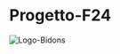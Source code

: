 # Progetto-F24
![Logo-Bidons](https://github.com/IngSW-unipv/Progetto-F24/assets/151079938/ba5e4c43-5aa5-4756-9b39-b4e14e5641d0)
